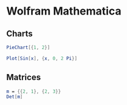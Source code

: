 # Wolfram Mathematica


## Charts
```mathematica
PieChart[{1, 2}]
```

```mathematica
Plot[Sin[x], {x, 0, 2 Pi}]
```


## Matrices
```mathematica
m = {{2, 1}, {2, 3}}
Det[m]
```
